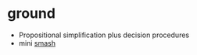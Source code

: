# ground

- Propositional simplification plus decision procedures
- mini [smash](../pages/smash.md)
